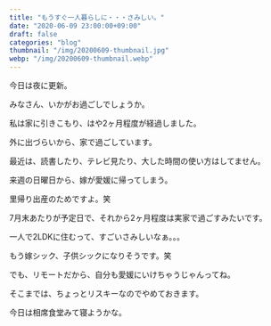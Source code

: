 ```yaml
---
title: "もうすぐ一人暮らしに・・・さみしい。"
date: "2020-06-09 23:00:00+09:00"
draft: false
categories: "blog"
thumbnail: "/img/20200609-thumbnail.jpg"
webp: "/img/20200609-thumbnail.webp"
---
```


今日は夜に更新。

みなさん、いかがお過ごしでしょうか。

私は家に引きこもり、はや2ヶ月程度が経過しました。

外に出づらいから、家で過ごしています。

最近は、読書したり、テレビ見たり、大した時間の使い方はしてません。

来週の日曜日から、嫁が愛媛に帰ってしまう。

里帰り出産のためですよ。笑

7月末あたりが予定日で、それから2ヶ月程度は実家で過ごすみたいです。

一人で2LDKに住むって、すごいさみしいなぁ。。。

もう嫁シック、子供シックになりそうです。笑

でも、リモートだから、自分も愛媛にいけちゃうじゃんってね。

そこまでは、ちょっとリスキーなのでやめておきます。

今日は相席食堂みて寝ようかな。